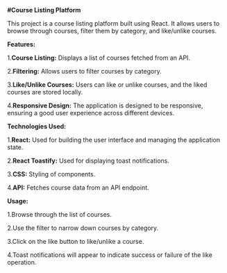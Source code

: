 **#Course Listing Platform**


This project is a course listing platform built using React. It allows users to browse through courses, filter them by category, and like/unlike courses.


**Features:**

1.**Course Listing:** Displays a list of courses fetched from an API.

2.**Filtering:** Allows users to filter courses by category.

3.**Like/Unlike Courses:** Users can like or unlike courses, and the liked courses are stored locally.

4.**Responsive Design:** The application is designed to be responsive, ensuring a good user experience across different devices.


**Technologies Used:**

1.**React:** Used for building the user interface and managing the application state.

2.**React Toastify:** Used for displaying toast notifications.

3.**CSS:** Styling of components.

4.**API:** Fetches course data from an API endpoint.


**Usage:**

1.Browse through the list of courses.

2.Use the filter to narrow down courses by category.

3.Click on the like button to like/unlike a course.

4.Toast notifications will appear to indicate success or failure of the like operation.
